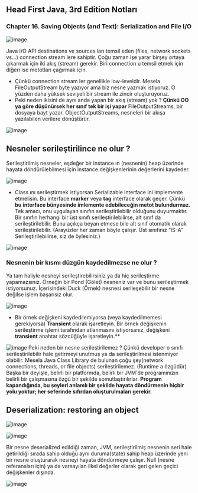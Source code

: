 ## Head First Java, 3rd Edition Notları
### Chapter 16. Saving Objects (and Text): Serialization and File I/O

![image](https://user-images.githubusercontent.com/95742539/178163742-78b94997-a51c-4bc3-9fd1-c06117aa48ba.png)

Java I/O API destinations ve sources ları temsil eden (files, network sockets vs...) connection stream lere sahiptir.
Çoğu zaman işe yarar birşey ortaya çıkarmak için iki akış (stream) gerekir. Biri connection u temsil etmek için diğeri ise metotları çağırmak için.
  -  Çünkü connection stream ler genellikle low-leveldir.
Mesela FileOutputStream byte yazıyor ama biz nesne yazmak istiyoruz. O yüzden daha yüksek seviyeli bir stream ile zincir oluşturuyoruz.
  - Peki neden ikisini de aynı anda yapan bir akış (stream) yok ?
**Çünkü OO ya göre düşünürsek her sınıf tek bir işi yapar** FileOutputStreams, bir dosyaya bayt yazar. ObjectOutputStreams, nesneleri bir akışa yazılabilen verilere dönüştürür.

![image](https://user-images.githubusercontent.com/95742539/178163730-029aab0c-4e2a-473a-8b15-2ad8cbdf4580.png)

## Nesneler serileştirilince ne olur ?
Serileştirilmiş nesneler, eşdeğer bir instance ın (nesnenin) heap üzerinde hayata döndürülebilmesi için instance değişkenlerinin değerlerini kaydeder.

![image](https://user-images.githubusercontent.com/95742539/178163947-8aacd133-35f4-4e31-a845-9cefab2dbf53.png)

- Class ını serileştirmek istiyorsan Serializable interface ini implemente etmelisin. Bu interface **marker** veya **tag** interface olarak geçer. Çünkü **bu interface bünyesinde imlemente edebileceğin metot bulundurmaz.** Tek amacı, onu uygulayan sınıfın serileştirilebilir olduğunu duyurmaktır. Bir sınıfın herhangi bir üst sınıfı serileştirilebilirse, alt sınıf da serileştirilebilir. Bunu açıkça beyan etmese bile alt sınıf otomatik olarak serileştirilebilir. (Arayüzler her zaman böyle çalışır. Üst sınıfınız “IS-A” Serileştirilebilirse, siz de öylesiniz.)

![image](https://user-images.githubusercontent.com/95742539/178164736-0169f65e-ccf8-407e-b120-dce79afcf885.png)

### Nesnenin bir kısmı düzgün kaydedilmezse ne olur ?

Ya tam haliyle nesneyi serileştirebilirsiniz ya da hiç serileştirme yapamazsınız. Örneğin bir Pond (Gölet) nesneniz var ve bunu serileştirmek istiyorsunuz. İçerisindeki Duck (Örnek) nesnesi serileşebilir bir nesne değilse işlem başarısız olur.

![image](https://user-images.githubusercontent.com/95742539/178164947-611fd37c-14ef-4f82-9243-fef5d646a6cf.png)

- Bir örnek değişkeni kaydedilemiyorsa (veya kaydedilmemesi gerekiyorsa) **Transient** olarak işaretleyin.
Bir örnek değişkenin serileştirme işlemi tarafından atlanmasını istiyorsanız, değişkeni **transient** anahtar sözcüğüyle işaretleyin.**

![image](https://user-images.githubusercontent.com/95742539/178165040-e4a4b03d-6fc2-45c2-a82c-bfb915503cf2.png)
Peki neden bir nesne serileştirilemez ? Çünkü developer o sınıfı serileştirilebilir hale getirmeyi unutmuş ya da serileştirilmesi istenmiyor olabilir. Mesela Java Class Library de bulunan çoğu şey(network connections, threads, or file objects) serileştirilemez. (Runtime a özgüdür) Başka bir deyişle, belirli bir platformda, belirli bir JVM'de programınızın belirli bir çalışmasına özgü bir şekilde somutlaştırılırlar. **Program kapandığında, bu şeyleri anlamlı bir şekilde hayata döndürmenin hiçbir yolu yoktur; her seferinde sıfırdan oluşturulmaları gerekir.**

## Deserialization: restoring an object

![image](https://user-images.githubusercontent.com/95742539/178170362-06f14cda-8db6-435f-9630-e69486c1cad7.png)

![image](https://user-images.githubusercontent.com/95742539/178170372-8bca9d2c-58be-4795-a8b2-3660e832ec2c.png)

Bir nesne deserialized edildiği zaman, JVM, serileştirilmiş nesnenin seri hale getirildiği sırada sahip olduğu aynı duruma(state) sahip heap üzerinde yeni bir nesne oluşturarak nesneyi hayata döndürmeye çalışır. Null (nesne referansları için) ya da varsayılan ilkel değerler olarak geri gelen geçici değişkenler dışında.

![image](https://user-images.githubusercontent.com/95742539/178170595-38321767-8b24-46c7-84ea-49231de3a6e0.png)








